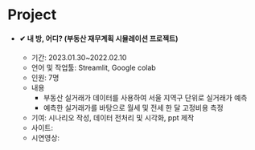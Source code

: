 # Project
* #### ✔ 내 방, 어디? (부동산 재무계획 시뮬레이션 프로젝트)
  * 기간: 2023.01.30~2022.02.10
  * 언어 및 작업툴: Streamlit, Google colab
  * 인원: 7명
  * 내용
    + 부동산 실거래가 데이터를 사용하여 서울 지역구 단위로 실거래가 예측
    + 예측한 실거래가를 바탕으로 월세 및 전세 한 달 고정비용 측정
  * 기여: 시나리오 작성, 데이터 전처리 및 시각화, ppt 제작
  * 사이트: 
  * 시연영상: 
